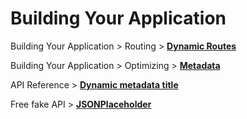 # Building Your Application

Building Your Application > Routing > [**Dynamic Routes**](https://nextjs.org/docs/app/building-your-application/routing/dynamic-routes)

Building Your Application > Optimizing > [**Metadata**](https://nextjs.org/docs/app/building-your-application/optimizing/metadata)

API Reference > [**Dynamic metadata title**](https://nextjs.org/docs/app/api-reference/functions/generate-metadata#template)

Free fake API > [**JSONPlaceholder**](https://jsonplaceholder.typicode.com/)
